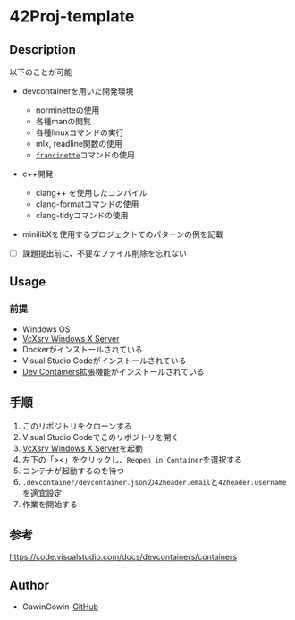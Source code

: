 # 42Proj-template

## Description
以下のことが可能
- devcontainerを用いた開発環境
	- norminetteの使用
	- 各種manの閲覧
	- 各種linuxコマンドの実行
	- mlx, readline関数の使用
	- [`francinette`](https://github.com/xicodomingues/francinette)コマンドの使用

- c++開発
	- clang++ を使用したコンパイル
	- clang-formatコマンドの使用
	- clang-tidyコマンドの使用

- minilibXを使用するプロジェクトでのパターンの例を記載

- [ ] 課題提出前に、不要なファイル削除を忘れない

## Usage
### 前提
- Windows OS
- [VcXsrv Windows X Server](https://sourceforge.net/projects/vcxsrv/)
- Dockerがインストールされている
- Visual Studio Codeがインストールされている
- [Dev Containers](https://marketplace.visualstudio.com/items?itemName=ms-vscode-remote.remote-containers)拡張機能がインストールされている

## 手順
1. このリポジトリをクローンする
2. Visual Studio Codeでこのリポジトリを開く
3. [VcXsrv Windows X Server](https://sourceforge.net/projects/vcxsrv/)を起動
4. 左下の「><」をクリックし、`Reopen in Container`を選択する
5. コンテナが起動するのを待つ
6. `.devcontainer/devcontainer.json`の`42header.email`と`42header.username`を適宜設定
7. 作業を開始する

## 参考
https://code.visualstudio.com/docs/devcontainers/containers

## Author
- GawinGowin-[GitHub](https://github.com/GawinGowin)
